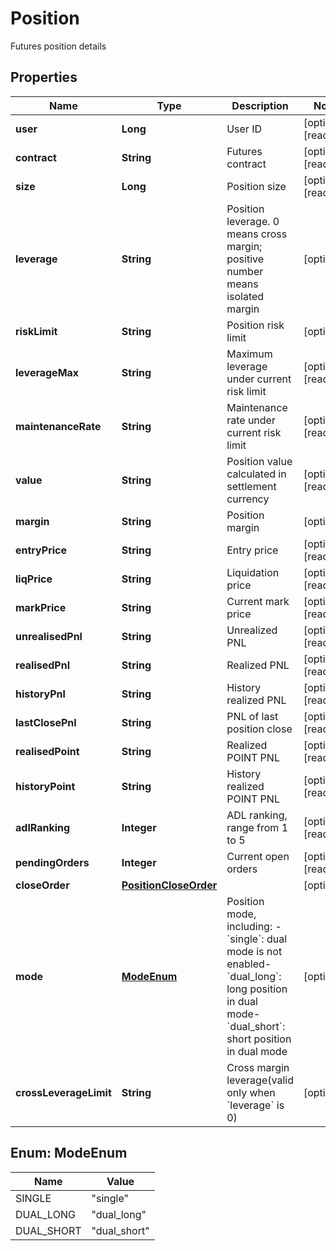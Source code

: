 
# Position

Futures position details

## Properties

Name | Type | Description | Notes
------------ | ------------- | ------------- | -------------
**user** | **Long** | User ID |  [optional] [readonly]
**contract** | **String** | Futures contract |  [optional] [readonly]
**size** | **Long** | Position size |  [optional] [readonly]
**leverage** | **String** | Position leverage. 0 means cross margin; positive number means isolated margin |  [optional]
**riskLimit** | **String** | Position risk limit |  [optional]
**leverageMax** | **String** | Maximum leverage under current risk limit |  [optional] [readonly]
**maintenanceRate** | **String** | Maintenance rate under current risk limit |  [optional] [readonly]
**value** | **String** | Position value calculated in settlement currency |  [optional] [readonly]
**margin** | **String** | Position margin |  [optional]
**entryPrice** | **String** | Entry price |  [optional] [readonly]
**liqPrice** | **String** | Liquidation price |  [optional] [readonly]
**markPrice** | **String** | Current mark price |  [optional] [readonly]
**unrealisedPnl** | **String** | Unrealized PNL |  [optional] [readonly]
**realisedPnl** | **String** | Realized PNL |  [optional] [readonly]
**historyPnl** | **String** | History realized PNL |  [optional] [readonly]
**lastClosePnl** | **String** | PNL of last position close |  [optional] [readonly]
**realisedPoint** | **String** | Realized POINT PNL |  [optional] [readonly]
**historyPoint** | **String** | History realized POINT PNL |  [optional] [readonly]
**adlRanking** | **Integer** | ADL ranking, range from 1 to 5 |  [optional] [readonly]
**pendingOrders** | **Integer** | Current open orders |  [optional] [readonly]
**closeOrder** | [**PositionCloseOrder**](PositionCloseOrder.md) |  |  [optional]
**mode** | [**ModeEnum**](#ModeEnum) | Position mode, including:  - &#x60;single&#x60;: dual mode is not enabled- &#x60;dual_long&#x60;: long position in dual mode- &#x60;dual_short&#x60;: short position in dual mode |  [optional]
**crossLeverageLimit** | **String** | Cross margin leverage(valid only when &#x60;leverage&#x60; is 0) |  [optional]

## Enum: ModeEnum

Name | Value
---- | -----
SINGLE | &quot;single&quot;
DUAL_LONG | &quot;dual_long&quot;
DUAL_SHORT | &quot;dual_short&quot;

